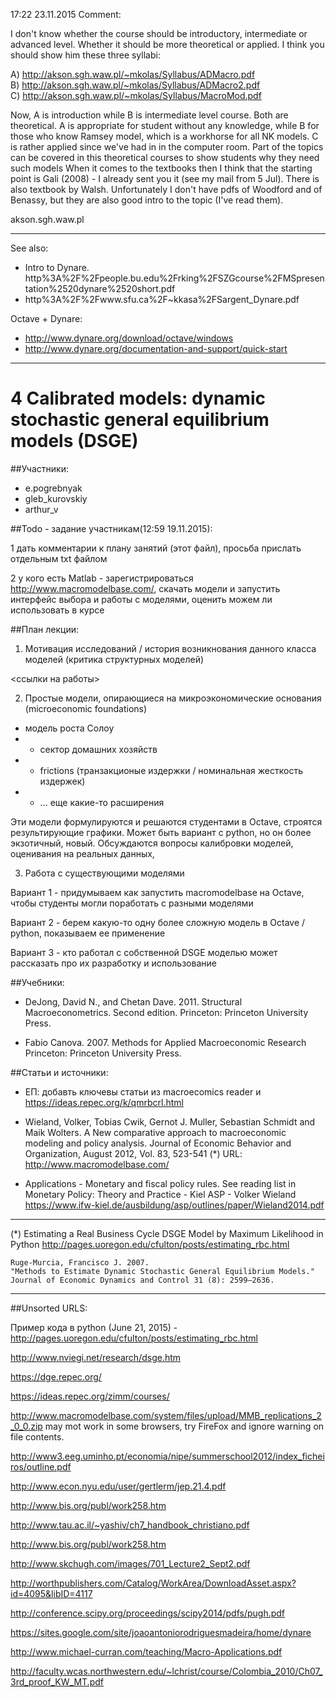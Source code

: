 17:22 23.11.2015 Comment:

I don't know whether the course should be introductory, intermediate or advanced level. Whether it should be more theoretical or applied. I think you should show him these three syllabi: 

A) <http://akson.sgh.waw.pl/~mkolas/Syllabus/ADMacro.pdf>  
B) <http://akson.sgh.waw.pl/~mkolas/Syllabus/ADMacro2.pdf>  
C) <http://akson.sgh.waw.pl/~mkolas/Syllabus/MacroMod.pdf>

Now, A is introduction while B is intermediate level course. Both are theoretical. A is appropriate for student without any knowledge, while B for those who know Ramsey model, which is a workhorse for all NK models. C is rather applied since we've had in in the computer room. Part of the topics can be covered in this theoretical courses to show students why they need such models 
When it comes to the textbooks then I think that the starting point is Gali (2008) - I already sent you it (see my mail from 5 Jul). There is also textbook by Walsh. Unfortunately I don't have pdfs of Woodford and of Benassy, but they are also good intro to the topic (I've read them).

akson.sgh.waw.pl

-----
See also: 

- Intro to Dynare. http%3A%2F%2Fpeople.bu.edu%2Frking%2FSZGcourse%2FMSpresentation%2520dynare%2520short.pdf
- http%3A%2F%2Fwww.sfu.ca%2F~kkasa%2FSargent_Dynare.pdf

Octave + Dynare:
- http://www.dynare.org/download/octave/windows
- http://www.dynare.org/documentation-and-support/quick-start


-----


4 Calibrated models: dynamic stochastic general equilibrium models (DSGE)
=========================================================================

##Участники:
-  e.pogrebnyak
-  gleb_kurovskiy
-  arthur_v

##Todo - задание участникам(12:59 19.11.2015):

1 дать комментарии к плану занятий (этот файл), просьба прислать отдельным txt файлом

2 у кого есть Matlab - зарегистрироваться http://www.macromodelbase.com/, скачать модели и запустить интерфейс 
  выбора и работы с моделями, оценить можем ли использовать в курсе


##План лекции:


1. Мотивация исследований / история возникнования данного класса моделей (критика структурных моделей)

  <ссылки на работы>

2. Простые модели, опирающиеся на микроэкономические основания (microeconomic foundations)

  - модель роста Солоу
  - + сектор домашних хозяйств 
  - + frictions (транзакционые издержки / номинальная жесткость издержек)
  - + ... еще какие-то расширения

  Эти модели формулируются и решаются студентами в Octave, строятся результирующие графики. 
  Может быть вариант с python, но он более экзотичный, новый. 
  Обсуждаются вопросы калибровки моделей, оценивания на реальных данных, 

3. Работа с существующими моделями

Вариант 1 - придумываем как запустить macromodelbase на Octave, чтобы студенты могли поработать с разными моделями

Вариант 2 - берем какую-то одну более сложную модель в Octave / python, показываем ее применение 

Вариант 3 - кто работал с собственной DSGE моделью может рассказать про их разработку и использование



##Учебники:

-   DeJong, David N., and Chetan Dave. 2011.
    Structural Macroeconometrics. Second edition.
    Princeton: Princeton University Press.

-   Fabio Canova. 2007. Methods for Applied Macroeconomic Research
    Princeton: Princeton University Press.

   
##Статьи и источники:

-   ЕП: добавть ключевы статьи из macroecomics reader и https://ideas.repec.org/k/qmrbcrl.html

-   Wieland, Volker,  Tobias Cwik, Gernot J. Muller, Sebastian Schmidt and Maik Wolters. A New comparative approach 
    to macroeconomic modeling and policy analysis. Journal of Economic Behavior and Organization, August 2012, 
    Vol. 83, 523-541 
(*) URL: http://www.macromodelbase.com/

-   Applications -  Monetary and fiscal policy rules.  See reading list in 
    Monetary Policy: Theory and Practice - Kiel ASP - Volker Wieland 
    https://www.ifw-kiel.de/ausbildung/asp/outlines/paper/Wieland2014.pdf

---------------------------------------------------------------------------------

(*) Estimating a Real Business Cycle DSGE Model by Maximum Likelihood in Python
    http://pages.uoregon.edu/cfulton/posts/estimating_rbc.html


    Ruge-Murcia, Francisco J. 2007.
    "Methods to Estimate Dynamic Stochastic General Equilibrium Models."
    Journal of Economic Dynamics and Control 31 (8): 2599–2636.

---------------------------------------------------------------------------------

##Unsorted URLS:

Пример кода в python (June 21, 2015) - http://pages.uoregon.edu/cfulton/posts/estimating_rbc.html

http://www.nviegi.net/research/dsge.htm

https://dge.repec.org/

https://ideas.repec.org/zimm/courses/

<http://www.macromodelbase.com/system/files/upload/MMB_replications_2_0_0.zip> may mot work in 
some browsers, try FireFox and ignore warning on file contents.

http://www3.eeg.uminho.pt/economia/nipe/summerschool2012/index_ficheiros/outline.pdf

http://www.econ.nyu.edu/user/gertlerm/jep.21.4.pdf

http://www.bis.org/publ/work258.htm

http://www.tau.ac.il/~yashiv/ch7_handbook_christiano.pdf

http://www.bis.org/publ/work258.htm

http://www.skchugh.com/images/701_Lecture2_Sept2.pdf

http://worthpublishers.com/Catalog/WorkArea/DownloadAsset.aspx?id=4095&libID=4117

http://conference.scipy.org/proceedings/scipy2014/pdfs/pugh.pdf

https://sites.google.com/site/joaoantoniorodriguesmadeira/home/dynare

http://www.michael-curran.com/teaching/Macro-Applications.pdf

http://faculty.wcas.northwestern.edu/~lchrist/course/Colombia_2010/Ch07_3rd_proof_KW_MT.pdf

